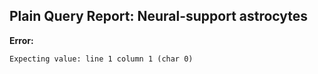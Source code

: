 ## Plain Query Report: Neural-support astrocytes

**Error:**
```
Expecting value: line 1 column 1 (char 0)
```